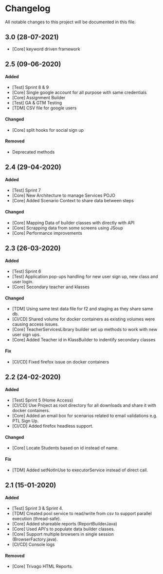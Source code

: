 # Changelog

All notable changes to this project will be documented in this file.

## 3.0 (28-07-2021)
* [Core] keyword driven framework

## 2.5 (09-06-2020)

#### Added
* [Test] Sprint 8 & 9
* [Core] Single google account for all purpose with same credentials
* [Core] Assignment Builder
* [Test] GA & GTM Testing
* [TDM] CSV file for google users

#### Changed
* [Core] split hooks for social sign up

#### Removed
* Deprecated methods


## 2.4 (29-04-2020)

#### Added
* [Test] Sprint 7
* [Core] New Architecture to manage Services POJO
* [Core] Added Scenario Context to share data between steps 

#### Changed
* [Core] Mapping Data of builder classes with directly with API
* [Core] Scrapping data from some screens using JSoup
* [Core] Performance improvements

## 2.3 (26-03-2020)

#### Added
* [Test] Sprint 6
* [Test] Application pop-ups handling for new user sign up, new class and user login.
* [Core] Secondary teacher and klasses

#### Changed
* [TDM] Using same test data file for f2 and staging as they share same db.
* [CI/CD] Shared volume for docker containers as existing volumes were causing access issues.
* [Core] TeacherServicesLibrary builder set up methods to work with new user sign ups.
* [Core] Added Teacher id in KlassBuilder to indentify secondary classes 

#### Fix
* [CI/CD] Fixed firefox issue on docker containers
    
## 2.2 (24-02-2020)
#### Added
* [Test] Sprint 5 (Home Access)
* [CI/CD] Use Project as root directory for all downloads and share it with docker containers.
* [Core] Added an email box for scenarios related to email validations e.g. PTL Sign Up.
* [CI/CD] Added firefox headless support.  

#### Changed
* [Core] Locate Students based on id instead of name.

#### Fix
* [TDM] Added setNotInUse to executorService instead of direct call.

## 2.1 (15-01-2020)
#### Added
* [Test] Sprint 3 & Sprint 4.
* [TDM] Created pool service to read/write from csv to support parallel execution (thread-safe).
* [Core] Added shareable reports (ReportBuilderJava)
* [Core] Used API's to populate data builder classes.
* [Core] Support multiple browsers in single session (BrowserFactory.java).
* [CI/CD] Console logs

#### Removed
* [Core] Trivago HTML Reports.
